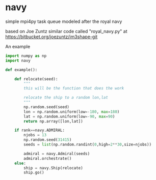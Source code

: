 # navy
simple mpi4py task queue modeled after the royal navy

based on Joe Zuntz similar code called "royal_navy.py" at https://bitbucket.org/joezuntz/im3shape-git

An example
```python
import numpy as np
import navy

def example():

    def relocate(seed):
        """
        this will be the function that does the work

        relocate the ship to a random lon,lat
        """
        np.random.seed(seed)
        lon = np.random.uniform(low=-180, max=180)
        lat = np.random.uniform(low=-90, max=90)
        return np.array([lon,lat])

    if rank==navy.ADMIRAL:
        njobs = 13
        np.random.seed(31415)
        seeds = list(np.random.randint(0,high=2**30,size=njobs))

        admiral = navy.Admiral(seeds)
        admiral.orchestrate()
    else:
        ship = navy.Ship(relocate)
		ship.go()
```
